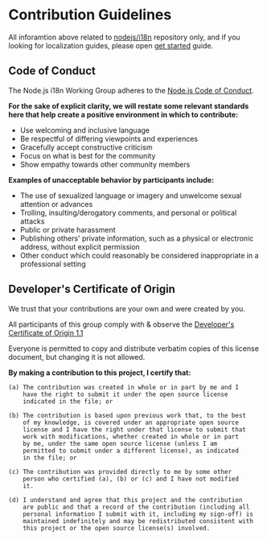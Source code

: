 # Contribution Guidelines

All inforamtion above related to [nodejs/i18n](https://github.com/nodejs/i18n/) repository only, and if you looking for localization guides, please open [get started](https://github.com/nodejs/i18n/blob/master/guides/GET_STARTED.md) guide.

## Code of Conduct

The Node.js i18n Working Group adheres to the [Node.js Code of Conduct](https://github.com/nodejs/admin/blob/master/CODE_OF_CONDUCT.md).

**For the sake of explicit clarity, we will restate some relevant standards here that help create a positive environment in which to contribute:**
* Use welcoming and inclusive language
* Be respectful of differing viewpoints and experiences
* Gracefully accept constructive criticism
* Focus on what is best for the community
* Show empathy towards other community members

**Examples of unacceptable behavior by participants include:**
* The use of sexualized language or imagery and unwelcome sexual attention or advances
* Trolling, insulting/derogatory comments, and personal or political attacks
* Public or private harassment
* Publishing others' private information, such as a physical or electronic address, without explicit permission
* Other conduct which could reasonably be considered inappropriate in a professional setting 

## Developer's Certificate of Origin

We trust that your contributions are your own and were created by you.

All participants of this group comply with & observe the [Developer's Certificate of Origin 1.1](https://developercertificate.org/)

Everyone is permitted to copy and distribute verbatim copies of this
license document, but changing it is not allowed.

**By making a contribution to this project, I certify that:**

```
(a) The contribution was created in whole or in part by me and I
    have the right to submit it under the open source license
    indicated in the file; or

(b) The contribution is based upon previous work that, to the best
    of my knowledge, is covered under an appropriate open source
    license and I have the right under that license to submit that
    work with modifications, whether created in whole or in part
    by me, under the same open source license (unless I am
    permitted to submit under a different license), as indicated
    in the file; or

(c) The contribution was provided directly to me by some other
    person who certified (a), (b) or (c) and I have not modified
    it.

(d) I understand and agree that this project and the contribution
    are public and that a record of the contribution (including all
    personal information I submit with it, including my sign-off) is
    maintained indefinitely and may be redistributed consistent with
    this project or the open source license(s) involved.
```